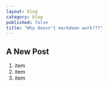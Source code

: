 ```yaml
---
layout: blog
category: blog
published: false
title: "Why doesn't markdown work???"
---
```


## A New Post

1. item
2. item
3. item



